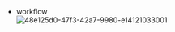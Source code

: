 - workflow
\
![48e125d0-47f3-42a7-9980-e14121033001](https://github.com/tammysensitive2312/File_management/assets/99519345/0eb9c8e9-9f13-4c79-8577-1a4108bc4a94)
